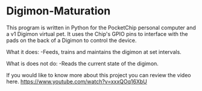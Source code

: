 # Digimon-Maturation

This program is written in Python for the PocketChip personal computer and a v1 Digimon virtual pet. It uses the Chip's GPIO pins to interface with the pads on the back of a Digimon to control the device.

What it does:
-Feeds, trains and maintains the digimon at set intervals.

What is does not do:
-Reads the current state of the digimon.

If you would like to know more about this project you can review the video here. 
https://www.youtube.com/watch?v=xxxQOq16XbU
